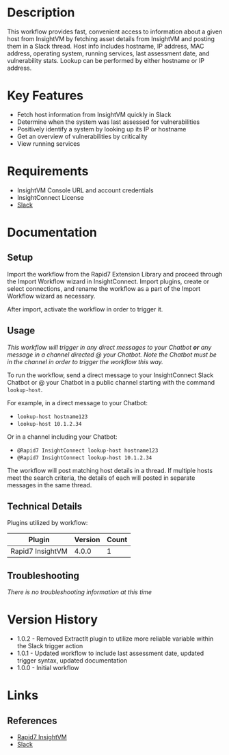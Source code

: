 # Description

This workflow provides fast, convenient access to information about a given host from InsightVM by fetching asset details from InsightVM and posting them in a Slack thread. Host info includes hostname, IP address, MAC address, operating system, running services, last assessment date, and vulnerability stats. Lookup can be performed by either hostname or IP address.

# Key Features

* Fetch host information from InsightVM quickly in Slack
* Determine when the system was last assessed for vulnerabilities
* Positively identify a system by looking up its IP or hostname
* Get an overview of vulnerabilities by criticality
* View running services

# Requirements

* InsightVM Console URL and account credentials
* InsightConnect License
* [Slack](https://insightconnect.help.rapid7.com/docs/configure-slack-for-chatops)

# Documentation

## Setup

Import the workflow from the Rapid7 Extension Library and proceed through the Import Workflow wizard in InsightConnect. Import plugins, create or select connections, and rename the workflow as a part of the Import Workflow wizard as necessary.

After import, activate the workflow in order to trigger it.

## Usage

*This workflow will trigger in any direct messages to your Chatbot **or** any message in a channel directed @ your Chatbot. Note the Chatbot must be in the channel in order to trigger the workflow this way.*

To run the workflow, send a direct message to your InsightConnect Slack Chatbot or @ your Chatbot in a public channel starting with the command `lookup-host`.

For example, in a direct message to your Chatbot:
* `lookup-host hostname123`
* `lookup-host 10.1.2.34`

Or in a channel including your Chatbot:
* `@Rapid7 InsightConnect lookup-host hostname123`
* `@Rapid7 InsightConnect lookup-host 10.1.2.34`

The workflow will post matching host details in a thread. If multiple hosts meet the search criteria, the details of each will posted in separate messages in the same thread.

## Technical Details

Plugins utilized by workflow:

|Plugin|Version|Count|
|----|----|--------|
|Rapid7 InsightVM|4.0.0|1|

## Troubleshooting

_There is no troubleshooting information at this time_

# Version History

* 1.0.2 - Removed ExtractIt plugin to utilize more reliable variable within the Slack trigger action
* 1.0.1 - Updated workflow to include last assessment date, updated trigger syntax, updated documentation
* 1.0.0 - Initial workflow

# Links

## References

* [Rapid7 InsightVM](https://www.rapid7.com/products/insightvm)
* [Slack](https://slack.com)
